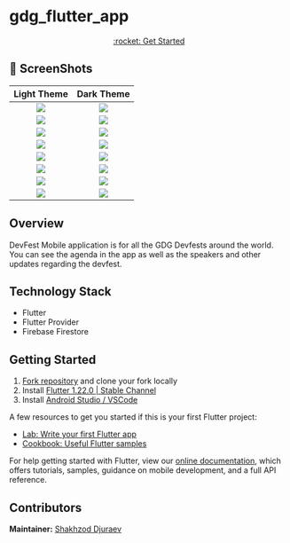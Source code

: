 # gdg_flutter_app

<p align="center"><a href="#getting-started">:rocket: Get Started</a></p>

## 📸 ScreenShots

|             Light Theme              |              Dark Theme              |
| :----------------------------------: | :----------------------------------: |
| ![](https://raw.githubusercontent.com/handzup/gdg_flutter_app/master/images/screenshots/1.png) | ![](https://raw.githubusercontent.com/handzup/gdg_flutter_app/master/images/screenshots/1-dark.png) |
| ![](https://raw.githubusercontent.com/handzup/gdg_flutter_app/master/images/screenshots/agenda.png) | ![](https://raw.githubusercontent.com/handzup/gdg_flutter_app/master/images/screenshots/agenda-dark.png) |
| ![](https://raw.githubusercontent.com/handzup/gdg_flutter_app/master/images/screenshots/skeakers.png) | ![](https://raw.githubusercontent.com/handzup/gdg_flutter_app/master/images/screenshots/skeakers-dark.png) |
| ![](https://raw.githubusercontent.com/handzup/gdg_flutter_app/master/images/screenshots/team.png) | ![](https://raw.githubusercontent.com/handzup/gdg_flutter_app/master/images/screenshots/team-dark.png) |
| ![](https://raw.githubusercontent.com/handzup/gdg_flutter_app/master/images/screenshots/sponsors.png) | ![](https://raw.githubusercontent.com/handzup/gdg_flutter_app/master/images/screenshots/skeakers-dark.png) |
| ![](https://raw.githubusercontent.com/handzup/gdg_flutter_app/master/images/screenshots/splashScreen.png) | ![](https://raw.githubusercontent.com/handzup/gdg_flutter_app/master/images/screenshots/splashScreen-dark.png) |
| ![](https://raw.githubusercontent.com/handzup/gdg_flutter_app/master/images/screenshots/map.png) | ![](https://raw.githubusercontent.com/handzup/gdg_flutter_app/master/images/screenshots/map-dark.png) |
| ![](https://raw.githubusercontent.com/handzup/gdg_flutter_app/master/images/screenshots/nointernet.png) | ![](https://raw.githubusercontent.com/handzup/gdg_flutter_app/master/images/screenshots/nointernet-dark.png) |

## Overview

DevFest Mobile application is for all the GDG Devfests around the world. You can see the agenda in the app as well as the speakers and other updates regarding the devfest.

## Technology Stack

- Flutter
- Flutter Provider
- Firebase Firestore

## Getting Started

1. [Fork repository](https://github.com/handzup/gdg_flutter_app/fork) and clone your fork locally
1. Install [Flutter 1.22.0 | Stable Channel](https://flutter.dev/docs/get-started/install)
1. Install [Android Studio /  VSCode](https://flutter.dev/docs/development/tools/android-studio)

A few resources to get you started if this is your first Flutter project:

- [Lab: Write your first Flutter app](https://flutter.dev/docs/get-started/codelab)
- [Cookbook: Useful Flutter samples](https://flutter.dev/docs/cookbook)

For help getting started with Flutter, view our
[online documentation](https://flutter.dev/docs), which offers tutorials,
samples, guidance on mobile development, and a full API reference.
 
## Contributors

**Maintainer:** [Shakhzod Djuraev](https://github.com/handzup)
